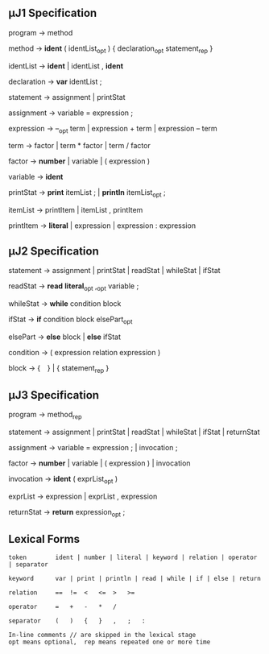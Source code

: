 ## μJ1 Specification

program      → method

method       → <B>ident</B> ( identList<sub>opt</sub> ) { declaration<sub>opt</sub> statement<sub>rep</sub> }

identList    → <B>ident</B> | identList , <B>ident</B>

declaration  → <B>var</B> identList ;

statement    → assignment | printStat

assignment   → variable = expression ;

expression   → –<sub>opt</sub> term | expression + term | expression – term

term         → factor | term * factor | term / factor

factor       → <B>number</B> | variable | ( expression )

variable     → <B>ident</B>

printStat    → <B>print</B> itemList ; | <B>println</B> itemList<sub>opt</sub> ;

itemList     → printItem | itemList , printItem

printItem    → <B>literal</B> | expression | expression : expression 

## μJ2 Specification

statement    → assignment | printStat | readStat | whileStat | ifStat

readStat     → <B>read</B> <B>literal</B><sub>opt</sub> ,<sub>opt</sub> variable ;

whileStat    → <B>while</B> condition block

ifStat       → <B>if</B> condition block elsePart<sub>opt</sub>

elsePart     → <B>else</B> block | <B>else</B> ifStat

condition    → ( expression relation expression )

block        → {&emsp;} | { statement<sub>rep</sub> }

## μJ3 Specification

program      → method<sub>rep</sub>

statement    → assignment | printStat | readStat | whileStat | ifStat | returnStat

assignment   → variable = expression ; | invocation ;

factor       → <B>number</B> | variable | ( expression ) | invocation

invocation   → <B>ident</B> ( exprList<sub>opt</sub> )

exprList     → expression | exprList , expression

returnStat   → <B>return</B> expression<sub>opt</sub> ;

## Lexical Forms
```
token        ident | number | literal | keyword | relation | operator | separator

keyword      var | print | println | read | while | if | else | return 

relation     ==  !=  <   <=  >   >=

operator     =   +   -   *   /

separator    (   )   {   }   ,   ;   :

In-line comments // are skipped in the lexical stage
opt means optional,  rep means repeated one or more time
```
